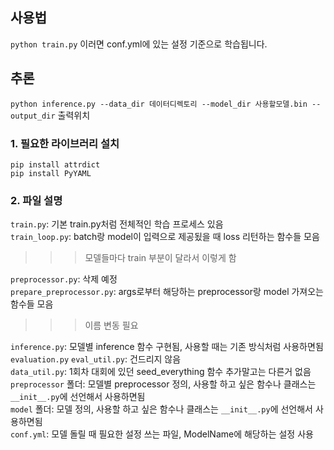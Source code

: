 ## 사용법
`python train.py` 이러면 conf.yml에 있는 설정 기준으로 학습됩니다.

## 추론
`python inference.py --data_dir 데이터디렉토리 --model_dir 사용할모델.bin --output_dir` 출력위치

### 1. 필요한 라이브러리 설치
`pip install attrdict` <br>
`pip install PyYAML` <br>

### 2. 파일 설명
`train.py`: 기본 train.py처럼 전체적인 학습 프로세스 있음 <br>
`train_loop.py`: batch랑 model이 입력으로 제공됬을 때 loss 리턴하는 함수들 모음 <br>
>>> 모델들마다 train 부분이 달라서 이렇게 함

`preprocessor.py`: 삭제 예정<br>
`prepare_preprocessor.py`: args로부터 해당하는 preprocessor랑 model 가져오는 함수들 모음<br>
>>> 이름 변동 필요<br>

`inference.py`: 모델별 inference 함수 구현됨, 사용할 때는 기존 방식처럼 사용하면됨<br>
`evaluation.py` `eval_util.py`: 건드리지 않음<br>
`data_util.py`: 1회차 대회에 있던 seed_everything 함수 추가말고는 다른거 없음<br>
`preprocessor` 폴더: 모델별 preprocessor 정의, 사용할 하고 싶은 함수나 클래스는 `__init__.py`에 선언해서 사용하면됨<br>
`model` 폴더: 모델 정의, 사용할 하고 싶은 함수나 클래스는 `__init__.py`에 선언해서 사용하면됨<br>
`conf.yml`: 모델 돌릴 때 필요한 설정 쓰는 파일, ModelName에 해당하는 설정 사용<br>

